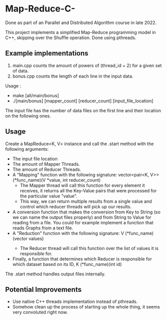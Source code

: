 # Map-Reduce-C-

Done as part of an Parallel and Distributed Algorithm course in late 2022.

This project implements a simplified Map-Reduce programming model in C++, skipping over the Shuffle operation. Done using pthreads.

## Example implementations
1. main.cpp counts the amount of powers of (thread_id + 2) for a given set of data.
2. bonus.cpp counts the length of each line in the input data.

Usage :
- make [all/main/bonus] 
- ./[main/bonus] [mapper_count] [reducer_count] [input_file_location]

The input file has the number of data files on the first line and their location on the following ones.

## Usage
Create a MapReduce<K, V> instance and call the .start method with the following arguments:

- The input file location
- The amount of Mapper Threads.
- The amount of Reducer Threads.
- A "Mapping" function with the following signature: vector<pair<K, V>> (*func_name)(V *value, int reducer_count)
  - The Mapper thread will call this function for every element it receives, it returns all the Key-Value pairs that were processed for the particular value "value".
  - This way, we can return multiple results from a single value and control which reducer threads will pick up our results.
- A conversion function that makes the conversion from Key to String (so we can name the output files properly) and from String to Value for reading from a file.
  You could for example implement a function that reads Graphs from a text file.
- A "Reduction" function with the following signature: V (*func_name)(vector<V> values)
  - The Reducer thread will call this function over the list of values it is responsible for.
- Finally, a function that determines which Reducer is responsible for which dataset based on its ID, K (*func_name)(int id)

The .start method handles output files internally.

## Potential Improvements
- Use native C++ threads implementation instead of pthreads.
- Somehow clean up the process of starting up the whole thing, it seems very convoluted right now.
